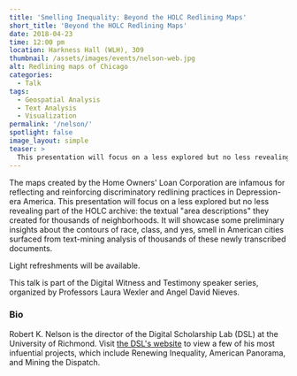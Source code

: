 ```yaml
---
title: 'Smelling Inequality: Beyond the HOLC Redlining Maps'
short_title: 'Beyond the HOLC Redlining Maps'
date: 2018-04-23
time: 12:00 pm
location: Harkness Hall (WLH), 309
thumbnail: /assets/images/events/nelson-web.jpg
alt: Redlining maps of Chicago
categories:
  - Talk
tags:
  - Geospatial Analysis
  - Text Analysis
  - Visualization
permalink: '/nelson/'
spotlight: false
image_layout: simple
teaser: >
  This presentation will focus on a less explored but no less revealing part of the HOLC archive: the textual "area descriptions" they created for thousands of neighborhoods.
---
```

The maps created by the Home Owners' Loan Corporation are infamous for reflecting and reinforcing discriminatory redlining practices in Depression-era America. This presentation will focus on a less explored but no less revealing part of the HOLC archive: the textual "area descriptions" they created for thousands of neighborhoods. It will showcase some preliminary insights about the contours of race, class, and yes, smell in American cities surfaced from text-mining analysis of thousands of these newly transcribed documents.

Light refreshments will be available. 

This talk is part of the Digital Witness and Testimony speaker series, organized by Professors Laura Wexler and Angel David Nieves.

### Bio
Robert K. Nelson is the director of the Digital Scholarship Lab (DSL) at the University of Richmond. Visit <a href='http://dsl.richmond.edu/' target='_blank'>the DSL's website</a> to view a few of his most infuential projects, which include Renewing Inequality, American Panorama, and Mining the Dispatch.